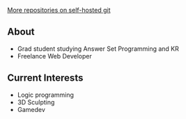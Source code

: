 [More repositories on self-hosted git](https://git.sjkillen.ca/sjkillen)

## About
- Grad student studying Answer Set Programming and KR
- Freelance Web Developer

## Current Interests
- Logic programming
- 3D Sculpting
- Gamedev


